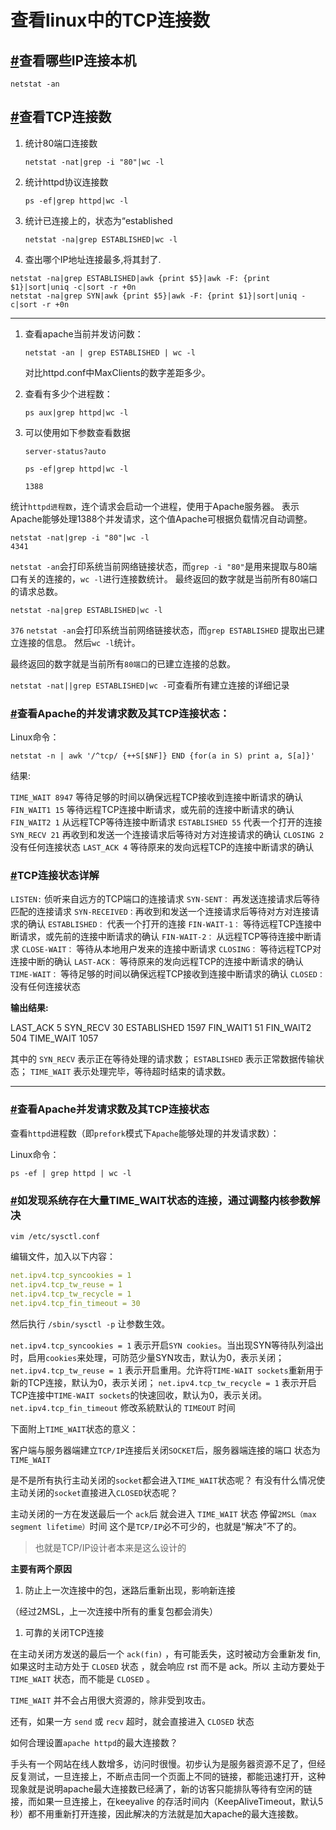 # 查看linux中的TCP连接数

## [#](http://www.liuwq.com/views/linux基础/linux_tcp_conntions.html#查看哪些ip连接本机)查看哪些IP连接本机

```
netstat -an
```

## [#](http://www.liuwq.com/views/linux基础/linux_tcp_conntions.html#查看tcp连接数)查看TCP连接数

1. 统计80端口连接数

   `netstat -nat|grep -i "80"|wc -l`

2. 统计httpd协议连接数

   `ps -ef|grep httpd|wc -l`

3. 统计已连接上的，状态为“established

   `netstat -na|grep ESTABLISHED|wc -l`

4. 查出哪个IP地址连接最多,将其封了.

```
netstat -na|grep ESTABLISHED|awk {print $5}|awk -F: {print $1}|sort|uniq -c|sort -r +0n
netstat -na|grep SYN|awk {print $5}|awk -F: {print $1}|sort|uniq -c|sort -r +0n
```

------

1. 查看apache当前并发访问数：

   `netstat -an | grep ESTABLISHED | wc -l`

   对比httpd.conf中MaxClients的数字差距多少。

2. 查看有多少个进程数：

   `ps aux|grep httpd|wc -l`

3. 可以使用如下参数查看数据

   `server-status?auto`

   `ps -ef|grep httpd|wc -l`

   `1388`

统计`httpd进程数`，连个请求会启动一个进程，使用于Apache服务器。 表示Apache能够处理1388个并发请求，这个值Apache可根据负载情况自动调整。

```
netstat -nat|grep -i "80"|wc -l
4341
```

`netstat -an`会打印系统当前网络链接状态，而`grep -i "80"`是用来提取与80端口有关的连接的，`wc -l`进行连接数统计。 最终返回的数字就是当前所有80端口的请求总数。

```
netstat -na|grep ESTABLISHED|wc -l
```

`376` `netstat -an`会打印系统当前网络链接状态，而`grep ESTABLISHED` 提取出已建立连接的信息。 然后`wc -l`统计。

最终返回的数字就是当前所有`80端口`的已建立连接的总数。

`netstat -nat||grep ESTABLISHED|wc -`可查看所有建立连接的详细记录

### [#](http://www.liuwq.com/views/linux基础/linux_tcp_conntions.html#查看apache的并发请求数及其tcp连接状态：)查看Apache的并发请求数及其TCP连接状态：

Linux命令：

```
netstat -n | awk '/^tcp/ {++S[$NF]} END {for(a in S) print a, S[a]}'
```

结果:

`TIME_WAIT 8947` 等待足够的时间以确保远程TCP接收到连接中断请求的确认 `FIN_WAIT1 15` 等待远程TCP连接中断请求，或先前的连接中断请求的确认 `FIN_WAIT2 1` 从远程TCP等待连接中断请求 `ESTABLISHED 55` 代表一个打开的连接 `SYN_RECV 21` 再收到和发送一个连接请求后等待对方对连接请求的确认 `CLOSING 2` 没有任何连接状态 `LAST_ACK 4` 等待原来的发向远程TCP的连接中断请求的确认

### [#](http://www.liuwq.com/views/linux基础/linux_tcp_conntions.html#tcp连接状态详解)TCP连接状态详解

`LISTEN:` 侦听来自远方的TCP端口的连接请求 `SYN-SENT：` 再发送连接请求后等待匹配的连接请求 `SYN-RECEIVED：`再收到和发送一个连接请求后等待对方对连接请求的确认 `ESTABLISHED：` 代表一个打开的连接 `FIN-WAIT-1：` 等待远程TCP连接中断请求，或先前的连接中断请求的确认 `FIN-WAIT-2：` 从远程TCP等待连接中断请求 `CLOSE-WAIT：` 等待从本地用户发来的连接中断请求 `CLOSING：` 等待远程TCP对连接中断的确认 `LAST-ACK：` 等待原来的发向远程TCP的连接中断请求的确认 `TIME-WAIT：` 等待足够的时间以确保远程TCP接收到连接中断请求的确认 `CLOSED：` 没有任何连接状态

**输出结果:**

LAST_ACK 5 SYN_RECV 30 ESTABLISHED 1597 FIN_WAIT1 51 FIN_WAIT2 504 TIME_WAIT 1057

其中的 `SYN_RECV` 表示正在等待处理的请求数； `ESTABLISHED` 表示正常数据传输状态； `TIME_WAIT` 表示处理完毕，等待超时结束的请求数。

------

### [#](http://www.liuwq.com/views/linux基础/linux_tcp_conntions.html#查看apache并发请求数及其tcp连接状态)查看Apache并发请求数及其TCP连接状态

查看`httpd`进程数（即`prefork`模式下`Apache`能够处理的并发请求数）：

Linux命令：

```
ps -ef | grep httpd | wc -l
```

### [#](http://www.liuwq.com/views/linux基础/linux_tcp_conntions.html#如发现系统存在大量time-wait状态的连接，通过调整内核参数解决)如发现系统存在大量TIME_WAIT状态的连接，通过调整内核参数解决

```
vim /etc/sysctl.conf
```

编辑文件，加入以下内容：

```yml
net.ipv4.tcp_syncookies = 1
net.ipv4.tcp_tw_reuse = 1
net.ipv4.tcp_tw_recycle = 1
net.ipv4.tcp_fin_timeout = 30
```

然后执行 `/sbin/sysctl -p` 让参数生效。

`net.ipv4.tcp_syncookies = 1` 表示开启`SYN cookies`。当出现SYN等待队列溢出时，启用`cookies`来处理，可防范少量SYN攻击，默认为0，表示关闭； `net.ipv4.tcp_tw_reuse = 1` 表示开启重用。允许将`TIME-WAIT sockets`重新用于新的TCP连接，默认为0，表示关闭； `net.ipv4.tcp_tw_recycle = 1` 表示开启TCP连接中`TIME-WAIT sockets`的快速回收，默认为0，表示关闭。 `net.ipv4.tcp_fin_timeout` 修改系統默认的 `TIMEOUT` 时间

下面附上`TIME_WAIT`状态的意义：

客户端与服务器端建立`TCP/IP`连接后关闭`SOCKET`后，服务器端连接的端口 状态为`TIME_WAIT`

是不是所有执行主动关闭的`socket`都会进入`TIME_WAIT`状态呢？ 有没有什么情况使主动关闭的`socket`直接进入`CLOSED`状态呢？

主动关闭的一方在发送最后一个 `ack`后 就会进入 `TIME_WAIT` 状态 停留`2MSL（max segment lifetime）`时间 这个是`TCP/IP`必不可少的，也就是“解决”不了的。

> 也就是TCP/IP设计者本来是这么设计的

**主要有两个原因**

1. 防止上一次连接中的包，迷路后重新出现，影响新连接

（经过2MSL，上一次连接中所有的重复包都会消失）

1. 可靠的关闭TCP连接

在主动关闭方发送的最后一个 `ack(fin)` ，有可能丢失，这时被动方会重新发 fin, 如果这时主动方处于 `CLOSED` 状态 ，就会响应 rst 而不是 ack。所以 主动方要处于 `TIME_WAIT` 状态，而不能是 `CLOSED` 。

`TIME_WAIT` 并不会占用很大资源的，除非受到攻击。

还有，如果一方 `send` 或 `recv` 超时，就会直接进入 `CLOSED` 状态

如何合理设置`apache httpd`的最大连接数？

手头有一个网站在线人数增多，访问时很慢。初步认为是服务器资源不足了，但经反复测试，一旦连接上，不断点击同一个页面上不同的链接，都能迅速打开，这种 现象就是说明apache最大连接数已经满了，新的访客只能排队等待有空闲的链接，而如果一旦连接上，在keeyalive 的存活时间内（KeepAliveTimeout，默认5秒）都不用重新打开连接，因此解决的方法就是加大apache的最大连接数。